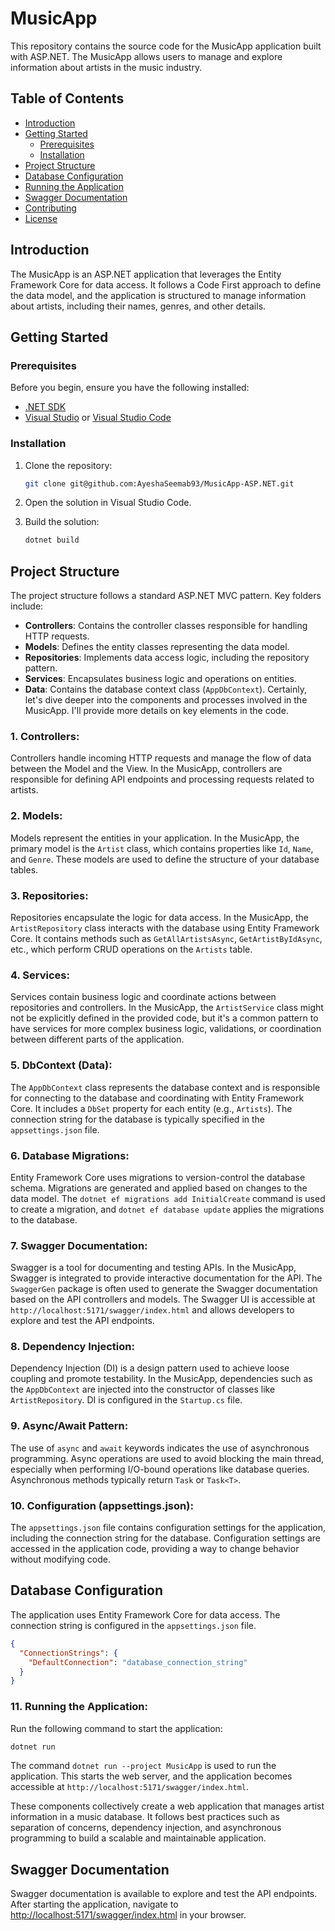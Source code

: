 # MusicApp

This repository contains the source code for the MusicApp application built with ASP.NET. The MusicApp allows users to manage and explore information about artists in the music industry.

## Table of Contents

- [Introduction](#introduction)
- [Getting Started](#getting-started)
  - [Prerequisites](#prerequisites)
  - [Installation](#installation)
- [Project Structure](#project-structure)
- [Database Configuration](#database-configuration)
- [Running the Application](#running-the-application)
- [Swagger Documentation](#swagger-documentation)
- [Contributing](#contributing)
- [License](#license)

## Introduction

The MusicApp is an ASP.NET application that leverages the Entity Framework Core for data access. It follows a Code First approach to define the data model, and the application is structured to manage information about artists, including their names, genres, and other details.

## Getting Started

### Prerequisites

Before you begin, ensure you have the following installed:

- [.NET SDK](https://dotnet.microsoft.com/download)
- [Visual Studio](https://visualstudio.microsoft.com/) or [Visual Studio Code](https://code.visualstudio.com/)

### Installation

1. Clone the repository:

   ```bash
   git clone git@github.com:AyeshaSeemab93/MusicApp-ASP.NET.git
   ```

2. Open the solution in  Visual Studio Code.

3. Build the solution:

   ```bash
   dotnet build
   ```

## Project Structure

The project structure follows a standard ASP.NET MVC pattern. Key folders include:

- **Controllers**: Contains the controller classes responsible for handling HTTP requests.
- **Models**: Defines the entity classes representing the data model.
- **Repositories**: Implements data access logic, including the repository pattern.
- **Services**: Encapsulates business logic and operations on entities.
- **Data**: Contains the database context class (`AppDbContext`).
Certainly, let's dive deeper into the components and processes involved in the MusicApp. I'll provide more details on key elements in the code.

### 1. **Controllers:**
Controllers handle incoming HTTP requests and manage the flow of data between the Model and the View. In the MusicApp, controllers are responsible for defining API endpoints and processing requests related to artists.

### 2. **Models:**
Models represent the entities in your application. In the MusicApp, the primary model is the `Artist` class, which contains properties like `Id`, `Name`, and `Genre`. These models are used to define the structure of your database tables.

### 3. **Repositories:**
Repositories encapsulate the logic for data access. In the MusicApp, the `ArtistRepository` class interacts with the database using Entity Framework Core. It contains methods such as `GetAllArtistsAsync`, `GetArtistByIdAsync`, etc., which perform CRUD operations on the `Artists` table.

### 4. **Services:**
Services contain business logic and coordinate actions between repositories and controllers. In the MusicApp, the `ArtistService` class might not be explicitly defined in the provided code, but it's a common pattern to have services for more complex business logic, validations, or coordination between different parts of the application.

### 5. **DbContext (Data):**
The `AppDbContext` class represents the database context and is responsible for connecting to the database and coordinating with Entity Framework Core. It includes a `DbSet` property for each entity (e.g., `Artists`). The connection string for the database is typically specified in the `appsettings.json` file.

### 6. **Database Migrations:**
Entity Framework Core uses migrations to version-control the database schema. Migrations are generated and applied based on changes to the data model. The `dotnet ef migrations add InitialCreate` command is used to create a migration, and `dotnet ef database update` applies the migrations to the database.

### 7. **Swagger Documentation:**
Swagger is a tool for documenting and testing APIs. In the MusicApp, Swagger is integrated to provide interactive documentation for the API. The `SwaggerGen` package is often used to generate the Swagger documentation based on the API controllers and models. The Swagger UI is accessible at `http://localhost:5171/swagger/index.html` and allows developers to explore and test the API endpoints.

### 8. **Dependency Injection:**
Dependency Injection (DI) is a design pattern used to achieve loose coupling and promote testability. In the MusicApp, dependencies such as the `AppDbContext` are injected into the constructor of classes like `ArtistRepository`. DI is configured in the `Startup.cs` file.

### 9. **Async/Await Pattern:**
The use of `async` and `await` keywords indicates the use of asynchronous programming. Async operations are used to avoid blocking the main thread, especially when performing I/O-bound operations like database queries. Asynchronous methods typically return `Task` or `Task<T>`.

### 10. **Configuration (appsettings.json):**
The `appsettings.json` file contains configuration settings for the application, including the connection string for the database. Configuration settings are accessed in the application code, providing a way to change behavior without modifying code.


## Database Configuration

The application uses Entity Framework Core for data access. The connection string is configured in the `appsettings.json` file.

```json
{
  "ConnectionStrings": {
    "DefaultConnection": "database_connection_string"
  }
}
```

### 11. **Running the Application:**

Run the following command to start the application:

```bash
dotnet run 
```
The command `dotnet run --project MusicApp` is used to run the application. This starts the web server, and the application becomes accessible at `http://localhost:5171/swagger/index.html`.

These components collectively create a web application that manages artist information in a music database. It follows best practices such as separation of concerns, dependency injection, and asynchronous programming to build a scalable and maintainable application.


## Swagger Documentation

Swagger documentation is available to explore and test the API endpoints. After starting the application, navigate to [http://localhost:5171/swagger/index.html](http://localhost:5171/swagger/index.html) in your browser.




